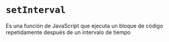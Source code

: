 
# `setInterval`
Es una función de JavaScript que ejecuta un bloque de código repetidamente después de un intervalo de tiempo
